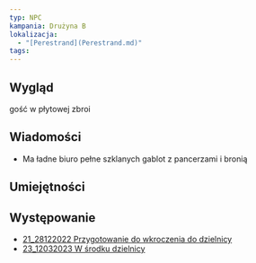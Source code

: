 ```yaml
---
typ: NPC
kampania: Drużyna B
lokalizacja:
  - "[Perestrand](Perestrand.md)"
tags: 
---
```


## Wygląd

gość w płytowej zbroi
## Wiadomości
- Ma ładne biuro pełne szklanych gablot z pancerzami i bronią

## Umiejętności

## Występowanie
- [21_28122022 Przygotowanie do wkroczenia do dzielnicy](../sesje/21_28122022%20Przygotowanie%20do%20wkroczenia%20do%20dzielnicy.md)
- [23_12032023 W środku dzielnicy](../sesje/23_12032023%20W%20%C5%9Brodku%20dzielnicy.md)





